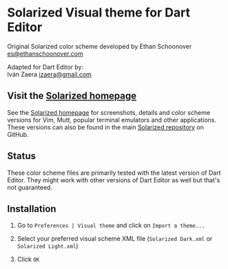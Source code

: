 Solarized Visual theme for Dart Editor
======================================

Original Solarized color scheme developed by Ethan Schoonover <es@ethanschoonover.com>  

Adapted for Dart Editor by:  
Iván Zaera <izaera@gmail.com>  

Visit the [Solarized homepage]
------------------------------

See the [Solarized homepage] for screenshots, 
details and color scheme versions for Vim, Mutt, popular terminal emulators and 
other applications. These versions can also be found in the main [Solarized repository] 
on GitHub.

[Solarized homepage]:   http://ethanschoonover.com/solarized
[Solarized repository]: https://github.com/altercation/solarized
[Dart Editor only repository]:  https://github.com/izaera/dart-colors-solarized

Status
------------

These color scheme files are primarily tested with the latest version of Dart Editor.
They might work with other versions of Dart Editor as well but that's not guaranteed.

Installation
------------

1. Go to `Preferences | Visual theme` and click on `Import a theme...`

2. Select your preferred visual scheme XML file (`Solarized Dark.xml` or `Solarized Light.xml`)

3. Click `OK`


